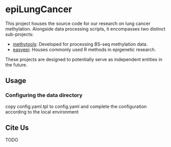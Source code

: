 # epiLungCancer

This project houses the source code for our research on lung cancer methylation.
Alongside data processing scripts, it encompasses two distinct sub-projects:

- [methytools](./methytools): Developed for processing BS-seq methylation data.
- [easyepi](./easyepi): Houses commonly used R methods in epigenetic research.

These projects are designed to potentially serve as independent entities
in the future.

## Usage
### Configuring the data directory

copy config.yaml.tpl to config.yaml and complete the configuration according to
the local environment

## Cite Us
TODO
